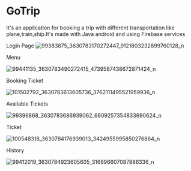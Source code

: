 # GoTrip
It's an application for booking a trip with different transportation like plane,train,ship.It's made with Java android and using Firebase services

Login Page
![99383875_3630783170272447_9121803232899760128_n](https://user-images.githubusercontent.com/91211054/134510464-466d201e-896a-4476-9781-35eb02fb7c57.jpg)

Menu

![99441135_3630783490272415_4739587438672871424_n](https://user-images.githubusercontent.com/91211054/134510556-a2ee91cf-7d2f-422a-ac69-174c5db90d8b.jpg)

Booking Ticket

![101502792_3630783613605736_3762111495521959936_n](https://user-images.githubusercontent.com/91211054/134510623-33c88737-3eea-447d-8b1a-fb0981f6597f.jpg)

Available Tickets

![99396868_3630783686939062_6609257354833690624_n](https://user-images.githubusercontent.com/91211054/134510662-452e1ae1-34ab-4c00-9cbf-31ab77fc50f0.jpg)

Ticket

![100548318_3630784176939013_3424955995850276864_n](https://user-images.githubusercontent.com/91211054/134510714-86dea6ad-1f9f-45b0-901b-ad19955b52f0.jpg)

History

![99412019_3630784923605605_316896607087886336_n](https://user-images.githubusercontent.com/91211054/134510825-3d58726b-1dda-420b-b0e0-cabca0feb8e4.jpg)
